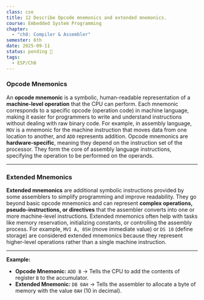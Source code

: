 ```yaml
---
class: cse
title: 12 Describe Opcode mnemonics and extended mnemonics.
course: Embedded System Programming
chapter:
  - "ch8: Compiler & Assembler"
semester: 6th
date: 2025-09-11
status: pending 🛑
tags:
  - ESP/Ch8
---
```

### Opcode Mnemonics

An **opcode mnemonic** is a symbolic, human-readable representation of a **machine-level operation** that the CPU can perform. Each mnemonic corresponds to a specific opcode (operation code) in machine language, making it easier for programmers to write and understand instructions without dealing with raw binary code. For example, in assembly language, `MOV` is a mnemonic for the machine instruction that moves data from one location to another, and `ADD` represents addition. Opcode mnemonics are **hardware-specific**, meaning they depend on the instruction set of the processor. They form the core of assembly language instructions, specifying the operation to be performed on the operands.

---

### Extended Mnemonics

**Extended mnemonics** are additional symbolic instructions provided by some assemblers to simplify programming and improve readability. They go beyond basic opcode mnemonics and can represent **complex operations, pseudo-instructions, or directives** that the assembler converts into one or more machine-level instructions. Extended mnemonics often help with tasks like memory reservation, initializing constants, or controlling the assembly process. For example, `MVI A, 05H` (move immediate value) or `DS 10` (define storage) are considered extended mnemonics because they represent higher-level operations rather than a single machine instruction.

---

**Example:**

- **Opcode Mnemonic:** `ADD B` → Tells the CPU to add the contents of register `B` to the accumulator.    
- **Extended Mnemonic:** `DB 0AH` → Tells the assembler to allocate a byte of memory with the value `0AH` (10 in decimal).